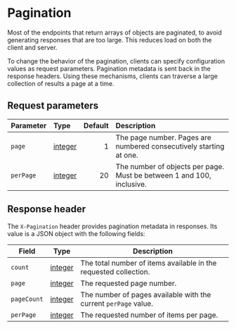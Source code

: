 
# Pagination

Most of the endpoints that return arrays of objects are paginated, to avoid generating
responses that are too large. This reduces load on both the client and server.

To change the behavior of the pagination, clients can specify configuration values as
request parameters. Pagination metadata is sent back in the response headers. Using
these mechanisms, clients can traverse a large collection of results a page at a time.

## Request parameters

Parameter | Type | Default | Description
:---|:---|---:|:---
`page`    | [integer](#integer) |  1 | The page number. Pages are numbered consecutively starting at one.
`perPage` | [integer](#integer) | 20 | The number of objects per page. Must be between 1 and 100, inclusive.

## Response header

The `X-Pagination` header provides pagination metadata in responses. Its value is a JSON object
with the following fields:

Field | Type | Description
---|---|---
`count`     | [integer](#integer) | The total number of items available in the requested collection.
`page`      | [integer](#integer) | The requested page number.
`pageCount` | [integer](#integer) | The number of pages available with the current `perPage` value.
`perPage`   | [integer](#integer) | The requested number of items per page.
